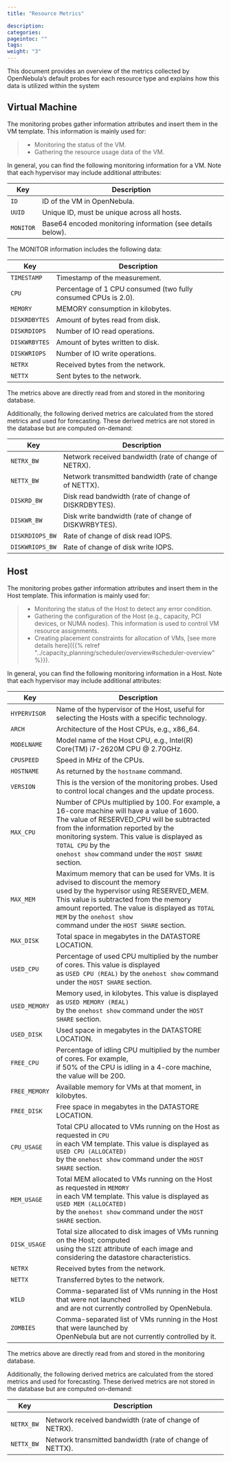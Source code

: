 ```yaml
---
title: "Resource Metrics"

description:
categories:
pageintoc: ""
tags:
weight: "3"
---
```


<a id="monitor-alert-resource"></a>

<!--# OpenNebula Resource Metrics -->

This document provides an overview of the metrics collected by OpenNebula’s default probes for each resource type and explains how this data is utilized within the system

## Virtual Machine

The monitoring probes gather information attributes and insert them in the VM template. This information is mainly used for:

> * Monitoring the status of the VM.
> * Gathering the resource usage data of the VM.

In general, you can find the following monitoring information for a VM. Note that each hypervisor may include additional attributes:

| Key       | Description                                                |
|-----------|------------------------------------------------------------|
| `ID`      | ID of the VM in OpenNebula.                                |
| `UUID`    | Unique ID, must be unique across all hosts.                |
| `MONITOR` | Base64 encoded monitoring information (see details below). |

The MONITOR information includes the following data:

| Key           | Description                                                    |
|---------------|----------------------------------------------------------------|
| `TIMESTAMP`   | Timestamp of the measurement.                                  |
| `CPU`         | Percentage of 1 CPU consumed (two fully consumed CPUs is 2.0). |
| `MEMORY`      | MEMORY consumption in kilobytes.                               |
| `DISKRDBYTES` | Amount of bytes read from disk.                                |
| `DISKRDIOPS`  | Number of IO read operations.                                  |
| `DISKWRBYTES` | Amount of bytes written to disk.                               |
| `DISKWRIOPS`  | Number of IO write operations.                                 |
| `NETRX`       | Received bytes from the network.                               |
| `NETTX`       | Sent bytes to the network.                                     |

The metrics above are directly read from and stored in the monitoring database.

Additionally, the following derived metrics are calculated from the stored metrics and used for forecasting. These derived metrics are not stored in the database but are computed on-demand:

| Key             | Description                                              |
|-----------------|----------------------------------------------------------|
| `NETRX_BW`      | Network received bandwidth (rate of change of NETRX).    |
| `NETTX_BW`      | Network transmitted bandwidth (rate of change of NETTX). |
| `DISKRD_BW`     | Disk read bandwidth (rate of change of DISKRDBYTES).     |
| `DISKWR_BW`     | Disk write bandwidth (rate of change of DISKWRBYTES).    |
| `DISKRDIOPS_BW` | Rate of change of disk read IOPS.                        |
| `DISKWRIOPS_BW` | Rate of change of disk write IOPS.                       |

## Host

The monitoring probes gather information attributes and insert them in the Host template. This information is mainly used for:

> * Monitoring the status of the Host to detect any error condition.
> * Gathering the configuration of the Host (e.g., capacity, PCI devices, or NUMA nodes). This information is used to control VM resource assignments.
> * Creating placement constraints for allocation of VMs, [see more details here]({{% relref "../capacity_planning/scheduler/overview#scheduler-overview" %}}).

In general, you can find the following monitoring information in a Host. Note that each hypervisor may include additional attributes:

| Key           | Description                                                                                                                                                                                                                                                                                                       |
|---------------|-------------------------------------------------------------------------------------------------------------------------------------------------------------------------------------------------------------------------------------------------------------------------------------------------------------------|
| `HYPERVISOR`  | Name of the hypervisor of the Host, useful for selecting the Hosts with a specific technology.                                                                                                                                                                                                                    |
| `ARCH`        | Architecture of the Host CPUs, e.g., x86_64.                                                                                                                                                                                                                                                                      |
| `MODELNAME`   | Model name of the Host CPU, e.g., Intel(R) Core(TM) i7-2620M CPU @ 2.70GHz.                                                                                                                                                                                                                                       |
| `CPUSPEED`    | Speed in MHz of the CPUs.                                                                                                                                                                                                                                                                                         |
| `HOSTNAME`    | As returned by the `hostname` command.                                                                                                                                                                                                                                                                            |
| `VERSION`     | This is the version of the monitoring probes. Used to control local changes and the update process.                                                                                                                                                                                                               |
| `MAX_CPU`     | Number of CPUs multiplied by 100. For example, a 16-core machine will have a value of 1600.<br/>The value of RESERVED_CPU will be subtracted from the information reported by the<br/>monitoring system. This value is displayed as `TOTAL CPU` by the<br/>`onehost show` command under the `HOST SHARE` section. |
| `MAX_MEM`     | Maximum memory that can be used for VMs. It is advised to discount the memory<br/>used by the hypervisor using RESERVED_MEM. This value is subtracted from the memory<br/>amount reported. The value is displayed as `TOTAL MEM` by the `onehost show`<br/>command under the `HOST SHARE` section.                |
| `MAX_DISK`    | Total space in megabytes in the DATASTORE LOCATION.                                                                                                                                                                                                                                                               |
| `USED_CPU`    | Percentage of used CPU multiplied by the number of cores. This value is displayed<br/>as `USED CPU (REAL)` by the `onehost show` command under the `HOST SHARE` section.                                                                                                                                          |
| `USED_MEMORY` | Memory used, in kilobytes. This value is displayed as `USED MEMORY (REAL)`<br/>by the `onehost show` command under the `HOST SHARE` section.                                                                                                                                                                      |
| `USED_DISK`   | Used space in megabytes in the DATASTORE LOCATION.                                                                                                                                                                                                                                                                |
| `FREE_CPU`    | Percentage of idling CPU multiplied by the number of cores. For example,<br/>if 50% of the CPU is idling in a 4-core machine, the value will be 200.                                                                                                                                                              |
| `FREE_MEMORY` | Available memory for VMs at that moment, in kilobytes.                                                                                                                                                                                                                                                            |
| `FREE_DISK`   | Free space in megabytes in the DATASTORE LOCATION.                                                                                                                                                                                                                                                                |
| `CPU_USAGE`   | Total CPU allocated to VMs running on the Host as requested in `CPU`<br/>in each VM template. This value is displayed as `USED CPU (ALLOCATED)`<br/>by the `onehost show` command under the `HOST SHARE` section.                                                                                                 |
| `MEM_USAGE`   | Total MEM allocated to VMs running on the Host as requested in `MEMORY`<br/>in each VM template. This value is displayed as `USED MEM (ALLOCATED)`<br/>by the `onehost show` command under the `HOST SHARE` section.                                                                                              |
| `DISK_USAGE`  | Total size allocated to disk images of VMs running on the Host; computed<br/>using the `SIZE` attribute of each image and considering the datastore characteristics.                                                                                                                                              |
| `NETRX`       | Received bytes from the network.                                                                                                                                                                                                                                                                                  |
| `NETTX`       | Transferred bytes to the network.                                                                                                                                                                                                                                                                                 |
| `WILD`        | Comma-separated list of VMs running in the Host that were not launched<br/>and are not currently controlled by OpenNebula.                                                                                                                                                                                        |
| `ZOMBIES`     | Comma-separated list of VMs running in the Host that were launched by<br/>OpenNebula but are not currently controlled by it.                                                                                                                                                                                      |

The metrics above are directly read from and stored in the monitoring database.

Additionally, the following derived metrics are calculated from the stored metrics and used for forecasting. These derived metrics are not stored in the database but are computed on-demand:

| Key        | Description                                              |
|------------|----------------------------------------------------------|
|            |                                                          |
| `NETRX_BW` | Network received bandwidth (rate of change of NETRX).    |
| `NETTX_BW` | Network transmitted bandwidth (rate of change of NETTX). |
